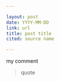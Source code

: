 ```yaml
---

layout: post
date: YYYY-MM-DD
link: url
title: post title
cited: source name

---
```


my comment

> quote